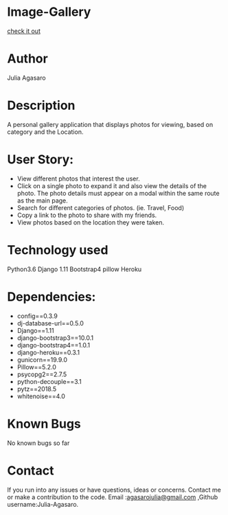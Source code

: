 # Image-Gallery
[check it out](https://gallery-image.herokuapp.com/)
# Author
Julia Agasaro

# Description
 A personal gallery application that displays photos for viewing, based on category and the Location.


# User Story:
* View different photos that interest the user.
* Click on a single photo to expand it and also view the details of the photo. The photo details must appear on a modal   within the same route as the main page.
* Search for different categories of photos. (ie. Travel, Food)
* Copy a link to the photo to share with my friends.
* View photos based on the location they were taken.

# Technology used
Python3.6
Django 1.11
Bootstrap4
pillow
Heroku

# Dependencies:
* config==0.3.9
* dj-database-url==0.5.0
* Django==1.11
* django-bootstrap3==10.0.1
* django-bootstrap4==1.0.1
* django-heroku==0.3.1
* gunicorn==19.9.0
* Pillow==5.2.0
* psycopg2==2.7.5
* python-decouple==3.1
* pytz==2018.5
* whitenoise==4.0

# Known Bugs

No known bugs so far

# Contact

If you run into any issues or have questions, ideas or concerns. Contact me or make a contribution to the code. Email :agasarojulia@gmail.com ,Github username:Julia-Agasaro.

